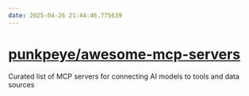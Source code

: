 ```yaml
---
date: 2025-04-26 21:44:46.775639
---
```


# [punkpeye/awesome-mcp-servers](https://github.com/punkpeye/awesome-mcp-servers)

Curated list of MCP servers for connecting AI models to tools and data sources